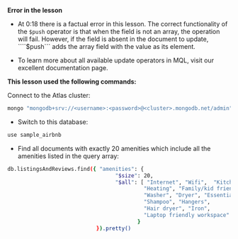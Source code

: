 **Error in the lesson**

- At 0:18 there is a factual error in this lesson. The correct functionality of the ```$push``` operator is that when the field is not an array, the operation will fail. However, if the field is absent in the document to update, ````$push``` adds the array field with the value as its element.

- To learn more about all available update operators in MQL, visit our excellent documentation page.

**This lesson used the following commands:**

Connect to the Atlas cluster:
```bash
mongo "mongodb+srv://<username>:<password>@<cluster>.mongodb.net/admin"
```

- Switch to this database:
```bash
use sample_airbnb
```

- Find all documents with exactly 20 amenities which include all the amenities listed in the query array:
```bash
db.listingsAndReviews.find({ "amenities": {
                                  "$size": 20,
                                  "$all": [ "Internet", "Wifi",  "Kitchen",
                                           "Heating", "Family/kid friendly",
                                           "Washer", "Dryer", "Essentials",
                                           "Shampoo", "Hangers",
                                           "Hair dryer", "Iron",
                                           "Laptop friendly workspace" ]
                                         }
                            }).pretty()
```                            
